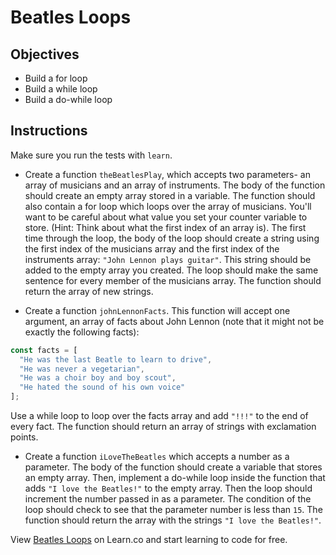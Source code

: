 # Beatles Loops

## Objectives

+ Build a for loop
+ Build a while loop
+ Build a do-while loop

## Instructions

Make sure you run the tests with `learn`.

+ Create a function `theBeatlesPlay`, which accepts two parameters- an array of
musicians and an array of instruments. The body of the function should create an
empty array stored in a variable. The function should also contain a for loop
which loops over the array of musicians. You'll want to be careful about what
value you set your counter variable to store. (Hint: Think about what the first
index of an array is). The first time through the loop, the body of the loop
should create a string using the first index of the musicians array and the
first index of the instruments array: `"John Lennon plays guitar"`. This string
should be added to the empty array you created. The loop should make the same
sentence for every member of the musicians array. The function should return the
array of new strings.


+ Create a function `johnLennonFacts`. This function will accept one argument, an
array of facts about John Lennon (note that it might not be exactly the
following facts):

```js
const facts = [
  "He was the last Beatle to learn to drive",
  "He was never a vegetarian",
  "He was a choir boy and boy scout",
  "He hated the sound of his own voice"
];
```

Use a while loop to loop over the facts array and add `"!!!"` to the end of
every fact. The function should return an array of strings with exclamation
points.

+ Create a function `iLoveTheBeatles` which accepts a number as a parameter. The
body of the function should create a variable that stores an empty array. Then,
implement a do-while loop inside the function that adds `"I love the Beatles!"`
to the empty array. Then the loop should increment the number passed in as a
parameter. The condition of the loop should check to see that the parameter
number is less than `15`. The function should return the array with the strings
`"I love the Beatles!"`.

<p data-visibility='hidden'>View <a href='https://learn.co/lessons/js-beatles-loops-lab' title='Beatles Loops'>Beatles Loops</a> on Learn.co and start learning to code for free.</p>
